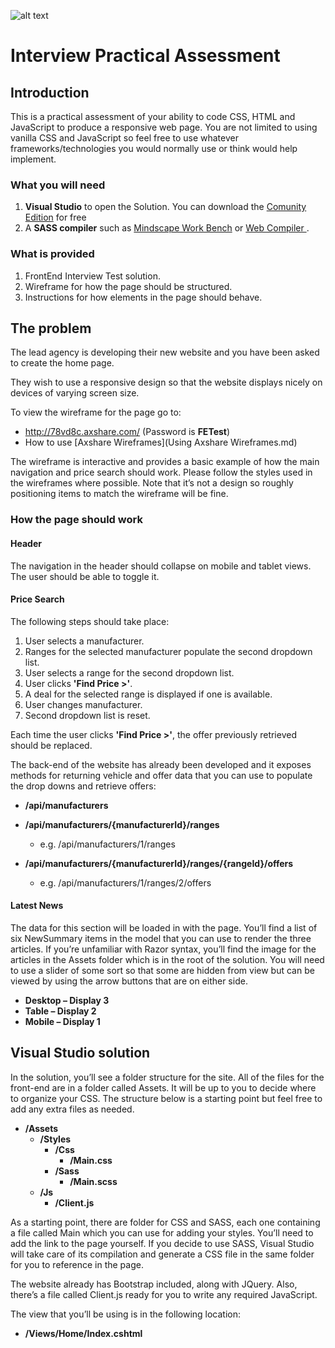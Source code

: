 ![alt text][logo]

[logo]: http://theleadagency.com/Themes/TheLeadAgency/Public/images/logo.png "The Lead Agency Logo"

# Interview Practical Assessment

## Introduction

This is a practical assessment of your ability to code CSS, HTML and
JavaScript to produce a responsive web page. You are not limited to
using vanilla CSS and JavaScript so feel free to use whatever
frameworks/technologies you would normally use or think would help
implement.

### What you will need
1. **Visual Studio** to open the Solution. 
    You can download the [Comunity Edition](https://www.visualstudio.com/downloads/) for free
2. A **SASS compiler** such as [Mindscape Work Bench](https://marketplace.visualstudio.com/items?itemName=MindscapeLimited.MindscapeWebWorkbench) or [Web Compiler ](https://marketplace.visualstudio.com/items?itemName=MadsKristensen.WebCompiler).

### What is provided
1.  FrontEnd Interview Test solution.
2.  Wireframe for how the page should be structured.
3.  Instructions for how elements in the page should behave.

## The problem

The lead agency is developing their new website and you have been asked
to create the home page.

They wish to use a responsive design so that the website displays nicely
on devices of varying screen size. 

To view the wireframe for the page go to:
-   <http://78vd8c.axshare.com/> (Password is **FETest**)
-   How to use [Axshare Wireframes](Using Axshare Wireframes.md)

The wireframe is interactive and provides a basic example of how the
main navigation and price search should work. Please follow the styles
used in the wireframes where possible. Note that it’s not a design so
roughly positioning items to match the wireframe will be fine.

### How the page should work

#### Header

The navigation in the header should collapse on mobile and tablet views.
The user should be able to toggle it.

#### Price Search

The following steps should take place:

1.  User selects a manufacturer.
2.  Ranges for the selected manufacturer populate the second dropdown list.
3.  User selects a range for the second dropdown list.
4.  User clicks **'Find Price &gt;'**.
5.  A deal for the selected range is displayed if one is available.
6.  User changes manufacturer.
7.  Second dropdown list is reset.
    
Each time the user clicks **'Find Price &gt;'**, the offer previously
retrieved should be replaced.

The back-end of the website has already been developed and it exposes
methods for returning vehicle and offer data that you can use to
populate the drop downs and retrieve offers:

-   **/api/manufacturers**

-   **/api/manufacturers/{manufacturerId}/ranges**
    - e.g. /api/manufacturers/1/ranges

-   **/api/manufacturers/{manufacturerId}/ranges/{rangeId}/offers**
    - e.g. /api/manufacturers/1/ranges/2/offers

#### Latest News

The data for this section will be loaded in with the page. You’ll find a
list of six NewSummary items in the model that you can use to render the
three articles. If you’re unfamiliar with Razor syntax, you’ll find the
image for the articles in the Assets folder which is in the root of the
solution. You will need to use a slider of some sort so that some are
hidden from view but can be viewed by using the arrow buttons that are
on either side.

-   **Desktop – Display 3**
-   **Table – Display 2**
-   **Mobile – Display 1**

## Visual Studio solution

In the solution, you’ll see a folder structure for the site. All of the
files for the front-end are in a folder called Assets. It will be up to
you to decide where to organize your CSS. The structure below is a
starting point but feel free to add any extra files as needed.

-   **/Assets**
    -   **/Styles**
        -   **/Css**
            -   **/Main.css**
        -   **/Sass**
            -   **/Main.scss**
    -   **/Js**
        -   **/Client.js**

As a starting point, there are folder for CSS and SASS, each one
containing a file called Main which you can use for adding your styles.
You’ll need to add the link to the page yourself. If you decide to use
SASS, Visual Studio will take care of its compilation and generate a CSS
file in the same folder for you to reference in the page.

The website already has Bootstrap included, along with JQuery. Also,
there’s a file called Client.js ready for you to write any required
JavaScript.

The view that you’ll be using is in the following location:

-   **/Views/Home/Index.cshtml**